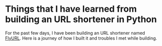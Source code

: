 # Things that I have learned from building an URL shortener in Python

For the past few days, I have been building an URL shortener named [FlyURL](https://github.com/HoangTuan110/flyurl). Here is a journey of how I built it and troubles I met while building.

